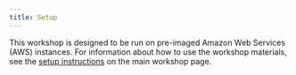 ```yaml
---
title: Setup
---
```


This workshop is designed to be run on pre-imaged Amazon Web Services
(AWS) instances. For information about how to
use the workshop materials, see the
[setup instructions](https://www.datacarpentry.org/genomics-workshop/index.html#setup) on the main workshop page.


